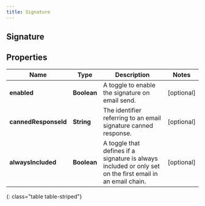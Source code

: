 ```yaml
---
title: Signature
---
```

## Signature


## Properties

| Name | Type | Description | Notes |
| ------------ | ------------- | ------------- | ------------- |
| **enabled** | <!----><!---->**Boolean**<!----> | A toggle to enable the signature on email send. |  [optional] |
| **cannedResponseId** | <!----><!---->**String**<!----> | The identifier referring to an email signature canned response. |  [optional] |
| **alwaysIncluded** | <!----><!---->**Boolean**<!----> | A toggle that defines if a signature is always included or only set on the first email in an email chain. |  [optional] |
{: class="table table-striped"}



